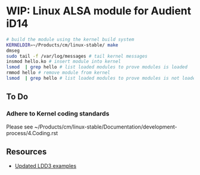 # WIP: Linux ALSA module for Audient iD14

```bash
# build the module using the kernel build system
KERNELDIR=~/Products/cm/linux-stable/ make 
dmseg
sudo tail -f /var/log/messages # tail kernel messages
insmod hello.ko # insert module into kernel
lsmod  | grep hello # list loaded modules to prove modules is loaded
rmmod hello # remove module from kernel
lsmod  | grep hello # list loaded modules to prove modules is not loaded
```

## To Do

### Adhere to Kernel coding standards

Please see ~/Products/cm/linux-stable/Documentation/development-process/4.Coding.rst


## Resources

* [Updated LDD3 examples](https://github.com/martinezjavier/ldd3)



